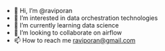 - 👋 Hi, I’m @raviporan
- 👀 I’m interested in data orchestration technologies 
- 🌱 I’m currently learning data science
- 💞️ I’m looking to collaborate on airflow
- 📫 How to reach me raviporan@gmail.com

<!---
raviporan/raviporan is a ✨ special ✨ repository because its `README.md` (this file) appears on your GitHub profile.
You can click the Preview link to take a look at your changes.
--->
